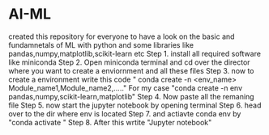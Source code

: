 # AI-ML
created this repository for everyone to have a look on the basic and fundamnetals of ML with python and some libraries like pandas,numpy,matplotlib,scikit-learn etc
Step 1. install all required software like miniconda 
Step 2. Open miniconda terminal and cd over the director where you want to create a enviornment and all these files
Step 3. now to create a environment write this code " conda create -n <env_name> Module_name1,Module_name2,....."
                                           For my case "conda create -n env pandas,numpy,scikit-learn,matplotlib"
Step 4. Now paste all the remaning file 
Step 5. now start the jupyter notebook by opening terminal
Step 6. head over to the dir where env is located 
Step 7. and actiavte conda env by "conda activate <location>"
Step 8. After this wrtite "Jupyter notebook"
